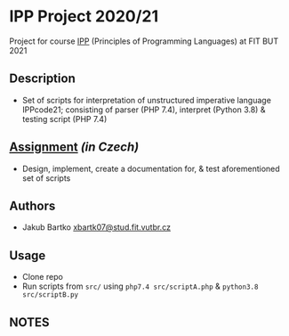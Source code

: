 # IPP Project 2020/21
Project for course [IPP](https://www.fit.vut.cz/study/course/14009/.en) (Principles of Programming Languages) at FIT BUT 2021
## Description
- Set of scripts for interpretation of unstructured imperative language IPPcode21; consisting of parser (PHP 7.4), interpret (Python 3.8) & testing script (PHP 7.4)
## [Assignment](https://github.com/bix-1/IPP/blob/master/doc/assignment.pdf) *(in Czech)*
- Design, implement, create a documentation for, & test aforementioned set of scripts
## Authors
- Jakub Bartko xbartk07@stud.fit.vutbr.cz
## Usage
- Clone repo
- Run scripts from `src/` using `php7.4 src/scriptA.php` & `python3.8 src/scriptB.py`
## NOTES
